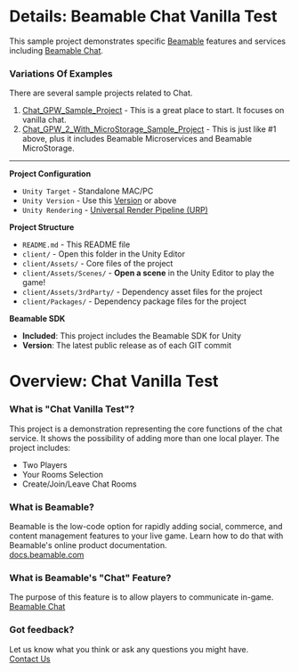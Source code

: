 # Details: Beamable Chat Vanilla Test

This sample project demonstrates specific [Beamable](https://beamable.com/) features and services including [Beamable Chat](https://docs.beamable.com/docs/chat-feature).

### Variations Of Examples

There are several sample projects related to Chat.
1. [Chat_GPW_Sample_Project](https://github.com/beamable/Chat_GPW_Sample_Project) - This is a great place to start. It focuses on vanilla chat.
1. [Chat_GPW_2_With_MicroStorage_Sample_Project](https://github.com/beamable/Chat_GPW_2_With_MicroStorage_Sample_Project) - This is just like #1 above, plus it includes Beamable Microservices and Beamable MicroStorage.


-----

**Project Configuration**
* `Unity Target` - Standalone MAC/PC
* `Unity Version` - Use this [Version](./client/ProjectSettings/ProjectVersion.txt) or above
* `Unity Rendering` - [Universal Render Pipeline (URP)](https://docs.unity3d.com/Packages/com.unity.render-pipelines.universal@10.2/manual/index.html)

**Project Structure**
* `README.md` - This README file
* `client/` - Open this folder in the Unity Editor
* `client/Assets/` - Core files of the project
* `client/Assets/Scenes/` - **Open a scene** in the Unity Editor to play the game!
* `client/Assets/3rdParty/` - Dependency asset files for the project
* `client/Packages/` - Dependency package files for the project

**Beamable SDK**
* **Included**: This project includes the Beamable SDK for Unity
* **Version**: The latest public release as of each GIT commit

# Overview: Chat Vanilla Test

### What is "Chat Vanilla Test"?
This project is a demonstration representing the core functions of the chat service. It shows the possibility of adding more than one local player.
The project includes: 
  - Two Players
  - Your Rooms Selection
  - Create/Join/Leave Chat Rooms

### What is Beamable?
Beamable is the low-code option for rapidly adding social, 
commerce, and content management features to your live game. 
Learn how to do that with Beamable's online product documentation.
<br>[docs.beamable.com](https://docs.beamable.com/)

### What is Beamable's "Chat" Feature?
The purpose of this feature is to allow players to communicate in-game.
<br>[Beamable Chat](https://docs.beamable.com/docs/chat-feature)

### Got feedback?
Let us know what you think or ask any questions you might have.
<br>[Contact Us](https://docs.beamable.com/discuss)

